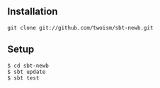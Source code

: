 ## Installation 

`git clone git://github.com/twoism/sbt-newb.git`

## Setup 

    $ cd sbt-newb
    $ sbt update
    $ sbt test
